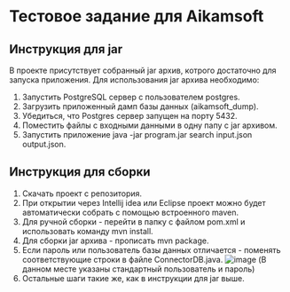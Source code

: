 # Тестовое задание для Aikamsoft
## Инструкция для jar
В проекте присутствует собранный jar архив, котрого достаточно для запуска приложения.
Для использования jar архива необходимо:
1. Запустить PostgreSQL сервер с пользователем postgres.
2. Загрузить приложенный дамп базы данных (aikamsoft_dump).
3. Убедиться, что Postgres сервер запущен на порту 5432.
4. Поместить файлы с входными данными в одну папу с jar архивом.
5. Запустить приложение java -jar program.jar search input.json output.json. 

## Инструкция для сборки
1. Скачать проект с репозитория.
2. При открытии через Intellij idea или Eclipse проект можно будет автоматически собрать с помощью встроенного maven.
3. Для ручной сборки - перейти в папку с файлом pom.xml и использовать команду mvn install.
4. Для сборки jar архива - прописать mvn package.
5. Если пароль или пользователь базы данных отличается - поменять соответствующие строки в файле ConnectorDB.java.
![image](https://user-images.githubusercontent.com/42968965/188142508-373a44c5-1e13-483b-9bba-4047cec34eb2.png)
(В данном месте указаны стандартный пользователь и пароль)
6. Остальные шаги такие же, как в инструкции для jar выше.
